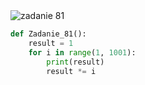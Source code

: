 <picture>
  <source srcset="../../srt/zbior_zadan/81.png" media="(prefers-color-scheme: light)">
  <source srcset="../../srt/zbior_zadan/black_81.png" media="(prefers-color-scheme: dark)">
  <img src="../../srt/zbior_zadan/black_81.png" alt="zadanie 81">
</picture>

```python
def Zadanie_81():
    result = 1
    for i in range(1, 1001):
        print(result)
        result *= i
```